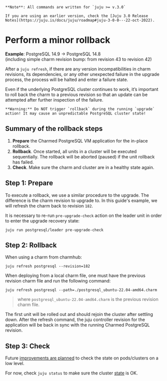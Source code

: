 ```{note}
**Note**: All commands are written for `juju >= v.3.0`

If you are using an earlier version, check the [Juju 3.0 Release Notes](https://juju.is/docs/juju/roadmap#juju-3-0-0---22-oct-2022).
```

# Perform a minor rollback
**Example**: PostgreSQL 14.9 -> PostgreSQL 14.8<br/>
(including simple charm revision bump: from revision 43 to revision 42)

After a `juju refresh`, if there are any version incompatibilities in charm revisions, its dependencies, or any other unexpected failure in the upgrade process, the process will be halted and enter a failure state.

Even if the underlying PostgreSQL cluster continues to work, it’s important to roll back the charm to a previous revision so that an update can be attempted after further inspection of the failure.

```{caution}
**Warning:** Do NOT trigger `rollback` during the running `upgrade` action! It may cause an unpredictable PostgreSQL cluster state!
```

## Summary of the rollback steps
1. **Prepare** the Charmed PostgreSQL VM application for the in-place rollback. 
2. **Rollback**. Once started, all units in a cluster will be executed sequentially. The rollback will be aborted (paused) if the unit rollback has failed.
3. **Check**. Make sure the charm and cluster are in a healthy state again.

## Step 1: Prepare

To execute a rollback, we use a similar procedure to the upgrade. The difference is the charm revision to upgrade to. In this guide's example, we will refresh the charm back to revision `182`.

It is necessary to re-run `pre-upgrade-check` action on the leader unit in order to enter the upgrade recovery state:
```shell
juju run postgresql/leader pre-upgrade-check
```

## Step 2: Rollback
When using a charm from charmhub:

```shell
juju refresh postgresql --revision=182
```

When deploying from a local charm file, one must have the previous revision charm file and run the following command:
```shell
juju refresh postgresql --path=./postgresql_ubuntu-22.04-amd64.charm
```
> where `postgresql_ubuntu-22.04-amd64.charm` is the previous revision charm file.

The first unit will be rolled out and should rejoin the cluster after settling down. After the refresh command, the juju controller revision for the application will be back in sync with the running Charmed PostgreSQL revision.

## Step 3: Check

Future [improvements are planned](https://warthogs.atlassian.net/browse/DPE-2621) to check the state on pods/clusters on a low level. 

For now, check `juju status` to make sure the cluster [state](/reference/statuses) is OK.

